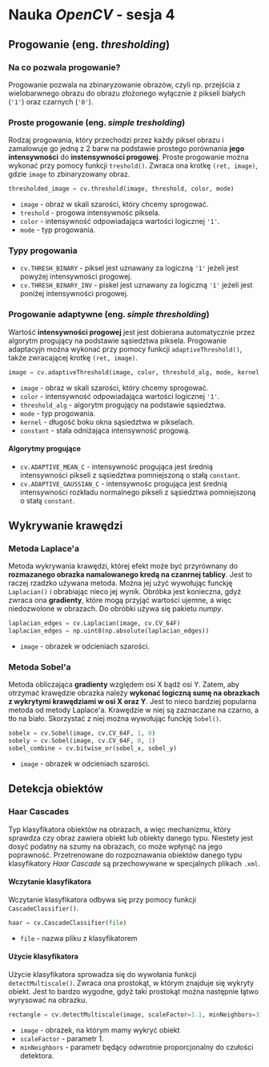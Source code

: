 # Nauka _OpenCV_ - sesja 4

## Progowanie (eng. _thresholding_)

### Na co pozwala progowanie?
Progowanie pozwala na zbinaryzowanie obrazów, czyli np. przejścia z wielobarwnego obrazu do obrazu złożonego wyłącznie z pikseli białych (`'1'`) oraz czarnych (`'0'`).

### Proste progowanie (eng. _simple tresholding_)
Rodzaj progowania, który przechodzi przez każdy piksel obrazu i zamalowuje go jedną z 2 barw na podstawie prostego porównania **jego intensywności** do **instensywności progowej**. Proste progowanie można wykonać przy pomocy funkcji `treshold()`. Zwraca ona krotkę `(ret, image)`, gdzie `image` to zbinaryzowany obraz.

```py
thresholded_image = cv.threshold(image, threshold, color, mode)
```
* `image` - obraz w skali szarości, który chcemy sprogować.
* `treshold` - progowa intensywnośc piksela.
* `color` - intensywność odpowiadająca wartości logicznej `'1'`.
* `mode` - typ progowania.

### Typy progowania
* `cv.THRESH_BINARY` - piksel jest uznawany za logiczną `'1'` jeżeli jest powyżej intensywności progowej.
* `cv.THRESH_BINARY_INV` - piskel jest uznawany za logiczną `'1'` jeżeli jest poniżej intensywności progowej.

### Progowanie adaptywne (eng. _simple thresholding_)
Wartość **intensywności progowej** jest jest dobierana automatycznie przez algorytm progujący na podstawie sąsiedztwa piksela. Progowanie adaptacyjn można wykonać przy pomocy funkcji `adaptiveThreshold()`, także zwracającej krotkę `(ret, image)`.

```py
image = cv.adaptiveThreshold(image, color, threshold_alg, mode, kernel, constant)
```
* `image` - obraz w skali szarości, który chcemy sprogować.
* `color` - intensywność odpowiadająca wartości logicznej `'1'`.
* `threshold_alg` - algorytm progujący na podstawie sąsiedztwa.
* `mode` - typ progowania.
* `kernel` - długość boku okna sąsiedztwa w pikselach.
* `constant` - stała odniżająca intensywność progową.

#### Algorytmy progujące
* `cv.ADAPTIVE_MEAN_C` - intensywność progująca jest średnią intensywności pikseli z sąsiedztwa pomniejszoną o stałą `constant`.
* `cv.ADAPTIVE_GAUSSIAN_C` - intensywnośc progująca jest średnią intensywności rozkładu normalnego pikseli z sąsiedztwa pomniejszoną o stałą `constant`.

## Wykrywanie krawędzi

### Metoda Laplace'a
Metoda wykrywania krawędzi, której efekt może być przyrównany do **rozmazanego obrazka namalowanego kredą na czanrnej tablicy**. Jest to raczej rzadzko używana metoda. Można jej użyć wywołując funckję `Laplacian()` i obrabiając nieco jej wynik. Obróbka jest konieczna, gdyż zwraca ona **gradienty**, które mogą przyjąć wartości ujemne, a więc niedozwolone w obrazach. Do obróbki używa się pakietu _numpy_.

```py
laplacian_edges = cv.Laplacian(image, cv.CV_64F)
laplacian_edges = np.uint8(np.absolute(laplacian_edges))
```
* `image` - obrazek w odcieniach szarości.

### Metoda Sobel'a
Metoda obliczająca **gradienty** względem osi X bądź osi Y. Zatem, aby otrzymać krawędzie obrazka należy **wykonać logiczną sumę na obrazkach z wykrytymi krawędziami w osi X oraz Y**. Jest to nieco bardziej popularna metoda od metody Laplace'a. Krawędzie w niej są zaznaczane na czarno, a tło na biało. Skorzystać z niej można wywołując funckję `Sobel()`.

```py
sobelx = cv.Sobel(image, cv.CV_64F, 1, 0)
sobely = cv.Sobel(image, cv.CV_64F, 0, 1)
sobel_combine = cv.bitwise_or(sobel_x, sobel_y)
```
* `image` - obrazek w odcieniach szarości.

## Detekcja obiektów

### Haar Cascades
Typ klasyfikatora obiektów na obrazach, a więc mechanizmu, który sprawdza czy obraz zawiera obiekt lub obiekty danego typu. Niestety jest dosyć podatny na szumy na obrazach, co może wpłynąć na jego poprawność. Przetrenowane do rozpoznawania obiektów danego typu klasyfikatory _Haar Cascade_ są przechowywane w specjalnych plikach `.xml`.

#### Wczytanie klasyfikatora
Wczytanie klasyfikatora odbywa się przy pomocy funkcji `CascadeClassifier()`.

```py
haar = cv.CascadeClassifier(file)
```
* `file` - nazwa pliku z klasyfikatorem

#### Użycie klasyfikatora
Użycie klasyfikatora sprowadza się do wywołania funkcji `detectMultiscale()`. Zwraca ona prostokąt, w którym znajduje się wykryty obiekt. Jest to bardzo wygodne, gdyż taki prostokąt można następnie łątwo wyrysować na obrazku.

```py
rectangle = cv.detectMultiscale(image, scaleFactor=1.1, minNeighbors=3)
```
* `image` - obrazek, na którym mamy wykryć obiekt
* `scaleFactor` - parametr 1.
* `minNeighbors` - parametr będący odwrotnie proporcjonalny do czułości detektora.
